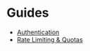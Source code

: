 # Guides

- [Authentication](./Authentication.md)
- [Rate Limiting & Quotas](./Rate-Limiting-Quotas.md)
